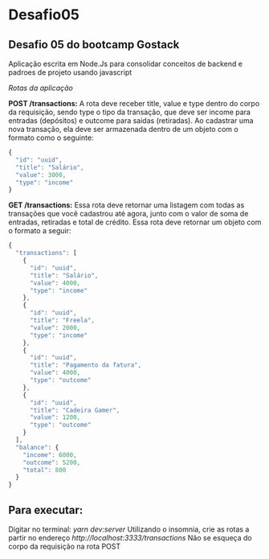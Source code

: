 # Desafio05
## **Desafio 05 do bootcamp Gostack**

Aplicação escrita em Node.Js para consolidar conceitos de backend e padroes de projeto usando javascript

*Rotas da aplicação*

**POST /transactions:** A rota deve receber title, value e type dentro do corpo da requisição, sendo type o tipo da transação, que deve ser income para entradas (depósitos) e outcome para saidas (retiradas). Ao cadastrar uma nova transação, ela deve 
ser armazenada dentro de um objeto com o formato como o seguinte:

```javascript
{
  "id": "uuid",
  "title": "Salário",
  "value": 3000,
  "type": "income"
}
```

**GET /transactions:** Essa rota deve retornar uma listagem com todas as transações que você cadastrou até agora, junto com o valor de soma de entradas, retiradas e total de crédito. Essa rota deve retornar um objeto com o formato a seguir:

```javascript
{
  "transactions": [
    {
      "id": "uuid",
      "title": "Salário",
      "value": 4000,
      "type": "income"
    },
    {
      "id": "uuid",
      "title": "Freela",
      "value": 2000,
      "type": "income"
    },
    {
      "id": "uuid",
      "title": "Pagamento da fatura",
      "value": 4000,
      "type": "outcome"
    },
    {
      "id": "uuid",
      "title": "Cadeira Gamer",
      "value": 1200,
      "type": "outcome"
    }
  ],
  "balance": {
    "income": 6000,
    "outcome": 5200,
    "total": 800
  }
}
```


## Para executar: 

Digitar no terminal: *yarn dev:server*
Utilizando o insomnia, crie as rotas a partir no endereço *http://localhost:3333/transactions*
Não se esqueça do corpo da requisição na rota POST
